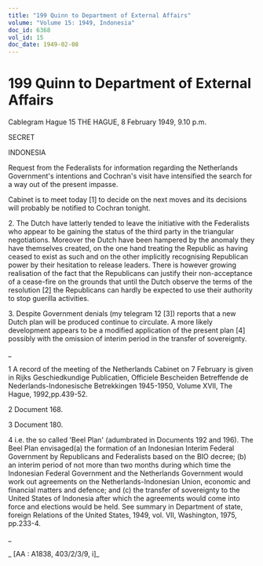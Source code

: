 ```yaml
---
title: "199 Quinn to Department of External Affairs"
volume: "Volume 15: 1949, Indonesia"
doc_id: 6368
vol_id: 15
doc_date: 1949-02-08
---
```


# 199 Quinn to Department of External Affairs

Cablegram Hague 15 THE HAGUE, 8 February 1949, 9.10 p.m.

SECRET

INDONESIA

Request from the Federalists for information regarding the Netherlands Government's intentions and Cochran's visit have intensified the search for a way out of the present impasse.

Cabinet is to meet today [1] to decide on the next moves and its decisions will probably be notified to Cochran tonight.

2\. The Dutch have latterly tended to leave the initiative with the Federalists who appear to be gaining the status of the third party in the triangular negotiations. Moreover the Dutch have been hampered by the anomaly they have themselves created, on the one hand treating the Republic as having ceased to exist as such and on the other implicitly recognising Republican power by their hesitation to release leaders. There is however growing realisation of the fact that the Republicans can justify their non-acceptance of a cease-fire on the grounds that until the Dutch observe the terms of the resolution [2] the Republicans can hardly be expected to use their authority to stop guerilla activities.

3\. Despite Government denials (my telegram 12 [3]) reports that a new Dutch plan will be produced continue to circulate. A more likely development appears to be a modified application of the present plan [4] possibly with the omission of interim period in the transfer of sovereignty.

_

1 A record of the meeting of the Netherlands Cabinet on 7 February is given in Rijks Geschiedkundige Publicatien, Officiele Bescheiden Betreffende de Nederlands-Indonesische Betrekkingen 1945-1950, Volume XVII, The Hague, 1992,pp.439-52.

2 Document 168.

3 Document 180.

4 i.e. the so called 'Beel Plan' (adumbrated in Documents 192 and 196). The Beel Plan envisaged(a) the formation of an Indonesian Interim Federal Government by Republicans and Federalists based on the BIO decree; (b) an interim period of not more than two months during which time the Indonesian Federal Government and the Netherlands Government would work out agreements on the Netherlands-Indonesian Union, economic and financial matters and defence; and (c) the transfer of sovereignty to the United States of Indonesia after which the agreements would come into force and elections would be held. See summary in Department of state, foreign Relations of the United States, 1949, vol. VII, Washington, 1975, pp.233-4.

_

_ [AA : A1838, 403/2/3/9, i]_

